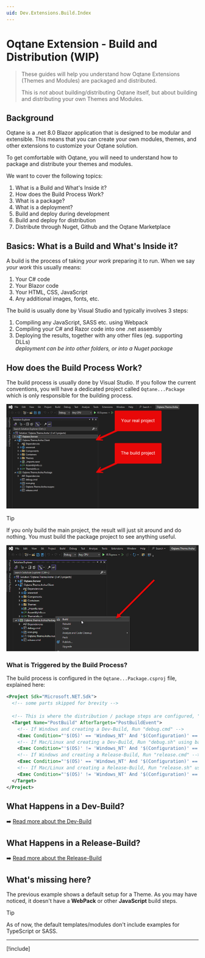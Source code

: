 ```yaml
---
uid: Dev.Extensions.Build.Index
---
```


# Oqtane Extension - Build and Distribution (WIP)

> These guides will help you understand how
> Oqtane Extensions (Themes and Modules) are packaged and distributed.
>
> This is _not_ about building/distributing Oqtane itself,
> but about building and distributing your own Themes and Modules.

## Background

Oqtane is a .net 8.0 Blazor application that is designed to be modular and extensible.
This means that you can create your own modules, themes, and other extensions
to customize your Oqtane solution.

To get comfortable with Oqtane, you will need to understand how to package and distribute
your themes and modules.

We want to cover the following topics:

1. What is a Build and What's Inside it?
1. How does the Build Process Work?
1. What is a package?
1. What is a deployment?
1. Build and deploy during development
1. Build and deploy for distribution
1. Distribute through Nuget, Github and the Oqtane Marketplace

## Basics: What is a Build and What's Inside it?

A build is the process of taking _your work_ preparing it to run.
When we say _your work_ this usually means:

1. Your C# code
1. Your Blazor code
1. Your HTML, CSS, JavaScript
1. Any additional images, fonts, etc.

The build is usually done by Visual Studio and typically involves 3 steps:

1. Compiling any JavaScript, SASS etc. using Webpack
1. Compiling your C# and Razor code into one .net assembly
1. Deploying the results, together with any other files (eg. supporting DLLs)  
    _deployment can be into other folders, or into a Nuget package_

## How does the Build Process Work?

The build process is usually done by Visual Studio.
If you follow the current conventions, you will have a dedicated project
called `Oqtane...Package` which is only responsible for the building process.

<img src="./assets/main-project-and-build-project.jpg" class="full-width">

> [!TIP]
> If you only build the main project, the result will just sit around and do nothing.
> You must build the package project to see anything useful.

<img src="./assets/build-the-package-project.jpg" class="full-width">

### What is Triggered by the Build Process?

The build process is configured in the `Oqtane...Package.csproj` file, explained here:

```xml
<Project Sdk="Microsoft.NET.Sdk">
  <!-- some parts skipped for brevity -->

  <!-- This is where the distribution / package steps are configured, "PostBuild" -->
  <Target Name="PostBuild" AfterTargets="PostBuildEvent">
    <!-- If Windows and creating a Dev-Build, Run "debug.cmd" -->
    <Exec Condition="'$(OS)' == 'Windows_NT' And '$(Configuration)' == 'Debug'" Command="debug.cmd" />
    <!-- If Mac/Linux and creating a Dev-Build, Run "debug.sh" using bash -->
    <Exec Condition="'$(OS)' != 'Windows_NT' And '$(Configuration)' == 'Debug'" Command="bash $(ProjectDir)debug.sh" />
    <!-- If Windows and creating a Release-Build, Run "release.cmd" -->
    <Exec Condition="'$(OS)' == 'Windows_NT' And '$(Configuration)' == 'Release'" Command="release.cmd" />
    <!-- If Mac/Linux and creating a Release-Build, Run "release.sh" using bash -->
    <Exec Condition="'$(OS)' != 'Windows_NT' And '$(Configuration)' == 'Release'" Command="bash $(ProjectDir)release.sh" />
  </Target>
</Project>
```

## What Happens in a Dev-Build?

➡️ [Read more about the Dev-Build](xref:Dev.Extensions.Build.Dev)

## What Happens in a Release-Build?

➡️ [Read more about the Release-Build](xref:Dev.Extensions.Build.Release)

## What's missing here?

The previous example shows a default setup for a Theme.
As you may have noticed, it doesn't have a **WebPack** or other **JavaScript** build steps.

> [!TIP]
> As of now, the default templates/modules don't include examples for TypeScript or SASS.

---

[!include[](~/shared/authors/iJungleboy/_main-author.md)]
